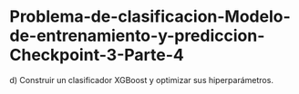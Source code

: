 # Problema-de-clasificacion-Modelo-de-entrenamiento-y-prediccion-Checkpoint-3-Parte-4
d) Construir un clasificador XGBoost y optimizar sus hiperparámetros.
